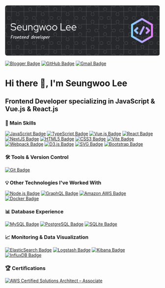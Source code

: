 ![](./github-header-image.png)

[![Blogger Badge](https://img.shields.io/badge/-Blog-FF5722?style=flat-square&logo=Blogger&logoColor=white)](https://seungwoo321.github.io/)
[![GitHub Badge](https://img.shields.io/badge/-GitHub-181717?style=flat&logo=GitHub&logoColor=white)](https://github.com/Seungwoo321)
[![Gmail Badge](https://img.shields.io/badge/-seungwoo321@gmail.com-EA4335?style=flat-square&logo=Gmail&logoColor=white)](mailto:seungwoo321@gmail.com)

# Hi there 👋, I'm Seungwoo Lee
## Frontend Developer specializing in JavaScript & Vue.js & React.js

### 🚀 Main Skills
[![JavaScript Badge](https://img.shields.io/badge/-JavaScript-F7DF1E?style=flat-square&logo=JavaScript&logoColor=white)]()
[![TypeScript Badge](https://img.shields.io/badge/-TypeScript-3178c6?style=flat-square&logo=TypeScript&logoColor=white)]()
[![Vue.js Badge](https://img.shields.io/badge/-Vue.js-41B883?style=flat-square&logo=Vue.js&logoColor=white)]()
[![React Badge](https://img.shields.io/badge/-React-61DAFB?style=flat-square&logo=React&logoColor=white)]()
[![NextJS Badge](https://img.shields.io/badge/next.js-000000?style=flat-square&logo=nextdotjs&logoColor=white)]()
[![HTML5 Badge](https://img.shields.io/badge/-HTML5-E34F26?style=flat-square&logo=HTML5&logoColor=white)]()
[![CSS3 Badge](https://img.shields.io/badge/-CSS3-1572B6?style=flat-square&logo=CSS3&logoColor=white)]()
[![Vite Badge](https://img.shields.io/badge/-Vite-646CFF?style=flat-square&logo=Vite&logoColor=white)]()
[![Webpack Badge](https://img.shields.io/badge/-Webpack-8DD6F9?style=flat-square&logo=Webpack&logoColor=white)]()
[![D3.js Badge](https://img.shields.io/badge/-D3.js-FFB13B?style=flat-square&logo=D3.js&logoColor=white)]()
[![SVG Badge](https://img.shields.io/badge/-SVG-F9A03C?style=flat-square&logo=SVG&logoColor=white)]()
[![Bootstrap Badge](https://img.shields.io/badge/-Bootstrap-7952B3?style=flat-square&logo=Bootstrap&logoColor=white)]()

### 🛠️ Tools & Version Control
[![Git Badge](https://img.shields.io/badge/-Git-F05032?style=flat&logo=Git&logoColor=white)]()

### 💡 Other Technologies I've Worked With
[![Node.js Badge](https://img.shields.io/badge/-Node.js-339933?style=flat-square&logo=Node.js&logoColor=white)]()
[![GraphQL Badge](https://img.shields.io/badge/-GraphQL-E434AA?style=flat-square&logo=GraphQL&logoColor=white)]()
[![Amazon AWS Badge](https://img.shields.io/badge/-Amazon_AWS-232F3E?style=flat&logo=AmazonAWS&logoColor=white)]()
[![Docker Badge](https://img.shields.io/badge/-Docker-2496ED?style=flat&logo=Docker&logoColor=white)]()

### 📊 Database Experience
[![MySQL Badge](https://img.shields.io/badge/-MySQL-4479A1?style=flat&logo=MySQL&logoColor=white)]()
[![PostgreSQL Badge](https://img.shields.io/badge/-PostgreSQL-4169E1?style=flat&logo=PostgreSQL&logoColor=white)]()
[![SQLite Badge](https://img.shields.io/badge/-SQLite-003B57?style=flat&logo=SQLite&logoColor=white)]()

### 📈 Monitoring & Data Visualization
[![ElasticSearch Badge](https://img.shields.io/badge/-ElasticSearch-005571?style=flat&logo=ElasticSearch&logoColor=white)]()
[![Logstash Badge](https://img.shields.io/badge/-Logstash-005571?style=flat&logo=Logstash&logoColor=white)]()
[![Kibana Badge](https://img.shields.io/badge/-Kibana-005571?style=flat&logo=Kibana&logoColor=white)]()
[![InfluxDB Badge](https://img.shields.io/badge/-InfluxDB-22ADF6?style=flat-square&logo=InfluxDB&logoColor=white)]()

### 🏆 Certifications
[![AWS Certified Solutions Architect – Associate](https://images.credly.com/size/110x110/images/0e284c3f-5164-4b21-8660-0d84737941bc/image.png)](https://www.credly.com/badges/a7028ea2-c50c-4444-90d7-9c0b124253a1/public_url)
